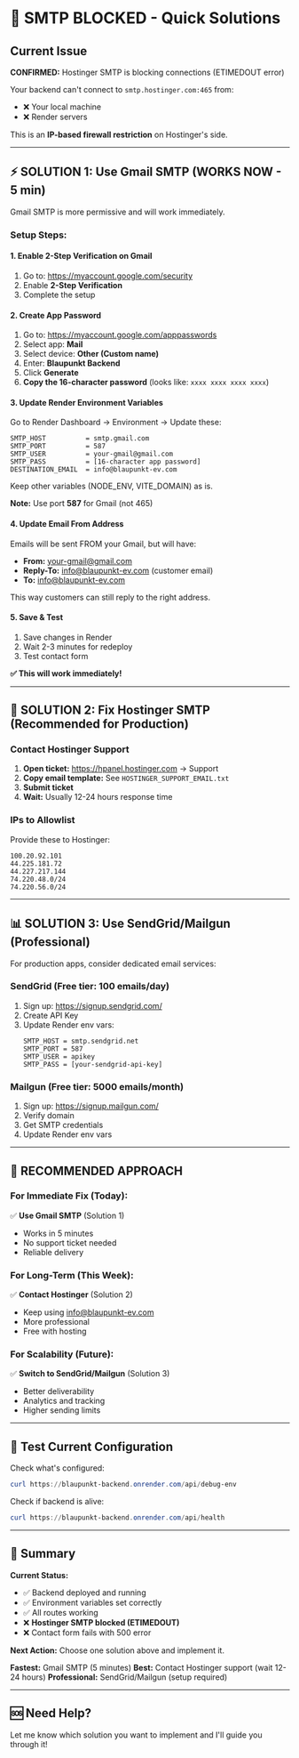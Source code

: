 # 🚨 SMTP BLOCKED - Quick Solutions

## Current Issue

**CONFIRMED:** Hostinger SMTP is blocking connections (ETIMEDOUT error)

Your backend can't connect to `smtp.hostinger.com:465` from:
- ❌ Your local machine
- ❌ Render servers

This is an **IP-based firewall restriction** on Hostinger's side.

---

## ⚡ SOLUTION 1: Use Gmail SMTP (WORKS NOW - 5 min)

Gmail SMTP is more permissive and will work immediately.

### Setup Steps:

#### 1. Enable 2-Step Verification on Gmail

1. Go to: https://myaccount.google.com/security
2. Enable **2-Step Verification**
3. Complete the setup

#### 2. Create App Password

1. Go to: https://myaccount.google.com/apppasswords
2. Select app: **Mail**
3. Select device: **Other (Custom name)**
4. Enter: **Blaupunkt Backend**
5. Click **Generate**
6. **Copy the 16-character password** (looks like: `xxxx xxxx xxxx xxxx`)

#### 3. Update Render Environment Variables

Go to Render Dashboard → Environment → Update these:

```
SMTP_HOST          = smtp.gmail.com
SMTP_PORT          = 587
SMTP_USER          = your-gmail@gmail.com
SMTP_PASS          = [16-character app password]
DESTINATION_EMAIL  = info@blaupunkt-ev.com
```

Keep other variables (NODE_ENV, VITE_DOMAIN) as is.

**Note:** Use port **587** for Gmail (not 465)

#### 4. Update Email From Address

Emails will be sent FROM your Gmail, but will have:
- **From:** your-gmail@gmail.com
- **Reply-To:** info@blaupunkt-ev.com (customer email)
- **To:** info@blaupunkt-ev.com

This way customers can still reply to the right address.

#### 5. Save & Test

1. Save changes in Render
2. Wait 2-3 minutes for redeploy
3. Test contact form

**✅ This will work immediately!**

---

## 🏢 SOLUTION 2: Fix Hostinger SMTP (Recommended for Production)

### Contact Hostinger Support

1. **Open ticket:** https://hpanel.hostinger.com → Support
2. **Copy email template:** See `HOSTINGER_SUPPORT_EMAIL.txt`
3. **Submit ticket**
4. **Wait:** Usually 12-24 hours response time

### IPs to Allowlist

Provide these to Hostinger:
```
100.20.92.101
44.225.181.72
44.227.217.144
74.220.48.0/24
74.220.56.0/24
```

---

## 📊 SOLUTION 3: Use SendGrid/Mailgun (Professional)

For production apps, consider dedicated email services:

### SendGrid (Free tier: 100 emails/day)

1. Sign up: https://signup.sendgrid.com/
2. Create API Key
3. Update Render env vars:
   ```
   SMTP_HOST = smtp.sendgrid.net
   SMTP_PORT = 587
   SMTP_USER = apikey
   SMTP_PASS = [your-sendgrid-api-key]
   ```

### Mailgun (Free tier: 5000 emails/month)

1. Sign up: https://signup.mailgun.com/
2. Verify domain
3. Get SMTP credentials
4. Update Render env vars

---

## 🎯 RECOMMENDED APPROACH

### For Immediate Fix (Today):
✅ **Use Gmail SMTP** (Solution 1)
- Works in 5 minutes
- No support ticket needed
- Reliable delivery

### For Long-Term (This Week):
✅ **Contact Hostinger** (Solution 2)
- Keep using info@blaupunkt-ev.com
- More professional
- Free with hosting

### For Scalability (Future):
✅ **Switch to SendGrid/Mailgun** (Solution 3)
- Better deliverability
- Analytics and tracking
- Higher sending limits

---

## 🧪 Test Current Configuration

Check what's configured:
```powershell
curl https://blaupunkt-backend.onrender.com/api/debug-env
```

Check if backend is alive:
```powershell
curl https://blaupunkt-backend.onrender.com/api/health
```

---

## 📝 Summary

**Current Status:**
- ✅ Backend deployed and running
- ✅ Environment variables set correctly
- ✅ All routes working
- ❌ **Hostinger SMTP blocked (ETIMEDOUT)**
- ❌ Contact form fails with 500 error

**Next Action:**
Choose one solution above and implement it.

**Fastest:** Gmail SMTP (5 minutes)
**Best:** Contact Hostinger support (wait 12-24 hours)
**Professional:** SendGrid/Mailgun (setup required)

---

## 🆘 Need Help?

Let me know which solution you want to implement and I'll guide you through it!
